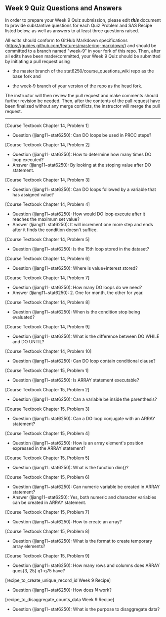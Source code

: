 ## Week 9 Quiz Questions and Answers

In order to prepare your Week 9 Quiz submission, please edit ***this*** document to provide substantive questions for each Quiz Problem and SAS Recipe listed below, as well as answers to at least three questions raised.

All edits should conform to GitHub Markdown specifications (https://guides.github.com/features/mastering-markdown/) and should be committed to a branch named "week-9" in your fork of this repo. Then, after all edits have been made/committed, your Week 9 Quiz should be submitted by initiating a pull request using

- the master branch of the stat6250/course_questions_wiki repo as the base fork and

- the week-9 branch of your version of the repo as the head fork.

The instructor will then review the pull request and make comments should further revision be needed. Then, after the contents of the pull request have been finalized without any merge conflicts, the instructor will merge the pull request.

********************************************************************************



[Course Textbook Chapter 14, Problem 1]
- Question (ljiang11−stat6250): Can DO loops be used in PROC steps?



[Course Textbook Chapter 14, Problem 2]
- Question (ljiang11−stat6250): How to determine how many times DO loop executed?
- Answer (ljiang11−stat6250): By looking at the stoping value after DO statement.



[Course Textbook Chapter 14, Problem 3]
- Question (ljiang11−stat6250): Can DO loops followed by a variable that has assigned value?



[Course Textbook Chapter 14, Problem 4]
- Question (ljiang11−stat6250): How would DO loop execute after it reaches the maximum set value?
- Answer (ljiang11−stat6250): It will increment one more step and ends after it finds the condition doesn't suffice.



[Course Textbook Chapter 14, Problem 5]
- Question (ljiang11−stat6250): Is the 15th loop stored in the dataset?



[Course Textbook Chapter 14, Problem 6]
- Question (ljiang11−stat6250): Where is value+interest stored?



[Course Textbook Chapter 14, Problem 7]
- Question (ljiang11−stat6250): How many DO loops do we need?
- Answer (ljiang11−stat6250): 2. One for month, the other for year.



[Course Textbook Chapter 14, Problem 8]
- Question (ljiang11−stat6250): When is the condition stop being evaluated?



[Course Textbook Chapter 14, Problem 9]
- Question (ljiang11−stat6250): What is the difference between DO WHILE and DO UNTIL?



[Course Textbook Chapter 14, Problem 10]
- Question (ljiang11−stat6250): Can DO loop contain conditional clause?



[Course Textbook Chapter 15, Problem 1]
- Question (ljiang11−stat6250): Is ARRAY statement executable?



[Course Textbook Chapter 15, Problem 2]
- Question (ljiang11−stat6250): Can a variable be inside the parenthesis?



[Course Textbook Chapter 15, Problem 3]
- Question (ljiang11−stat6250): Can a DO loop conjugate with an ARRAY statement?



[Course Textbook Chapter 15, Problem 4]
- Question (ljiang11−stat6250): How is an array element's position expressed in the ARRAY statement?



[Course Textbook Chapter 15, Problem 5]
- Question (ljiang11−stat6250): What is the function dim{}?



[Course Textbook Chapter 15, Problem 6]
- Question (ljiang11−stat6250): Can numeric variable be created in ARRAY statement?
- Answer (ljiang11−stat6250): Yes, both numeric and character variables can be created in ARRAY statement.



[Course Textbook Chapter 15, Problem 7]
- Question (ljiang11−stat6250): How to create an array?



[Course Textbook Chapter 15, Problem 8]
- Question (ljiang11−stat6250): What is the format to create temporary array elements?



[Course Textbook Chapter 15, Problem 9]
- Question (ljiang11−stat6250): How many rows and columns does ARRAY ques{3, 25} q1-q75 have?



[recipe_to_create_unique_record_id Week 9 Recipe]
- Question (ljiang11−stat6250): How does _N_ work?



[recipe_to_disaggregate_counts_data Week 9 Recipe]
- Question (ljiang11−stat6250): What is the purpose to disaggregate data?



